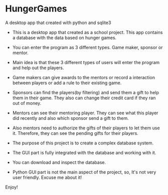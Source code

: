# HungerGames
A desktop app that created with python and sqlite3

- This is a desktop app that created as a school project. This app contains a database with the data based on hunger games.
- You can enter the program as 3 different types. Game maker, sponsor or mentor.
- Main idea is that these 3 different types of users will enter the program and help out the players.
- Game makers can give awards to the mentors or record a interaction between players or add a rule to their existing game.
- Sponsors can find the players(by filtering) and send them a gift to help them in their game. They also can change their credit card if they ran out of money.
- Mentors can see their mentoring player. They can see what this player did recently and also which sponsor send a gift to them. 
- Also mentors need to authorize the gifts of their players to let them use it. Therefore, they can see the pending gifts for their players.


- The purpose of this project is to create a complex database system.
- The GUI part is fully integrated with the database and working with it.
- You can download and inspect the database.
- Python GUI part is not the main aspect of the project, so, It's not very user friendly. Excuse me about it!

Enjoy!








